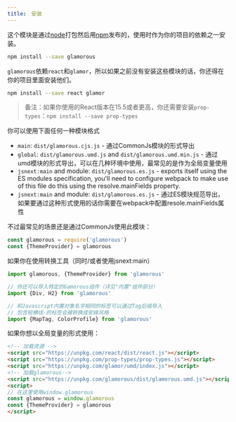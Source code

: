 ```yaml
---
title:　安装
---
```


这个模块是通过[node](https://nodejs.org)打包然后用[npm](https://www.npmjs.com/)发布的，使用时作为你的项目的依赖之一安装。

```bash
npm install --save glamorous
```

`glamorous`依赖`react`和`glamor`，所以如果之前没有安装这些模块的话，你还得在你的项目里面安装他们。

```bash
npm install --save react glamor
```

> 备注：如果你使用的React版本在15.5或者更高，你还需要安装`prop-types`：`npm install --save prop-types`

你可以使用下面任何一种模块格式

- `main`: `dist/glamorous.cjs.js` - 通过CommonJs模块的形式导出
- `global`: `dist/glamorous.umd.js` and `dist/glamorous.umd.min.js` - 通过umd模块的形式导出，可以在几种环境中使用，最常见的是作为全局变量使用
- `jsnext:main` and module: `dist/glamorous.es.js` - exports itself using the ES modules specification, you'll need to configure webpack to make use of this file do this using the resolve.mainFields property.
- `jsnext:main` and module: `dist/glamorous.es.js` - 通过ES模块规范导出，如果要通过这种形式使用的话你需要在webpack中配置resole.mainFields属性 

不过最常见的场景还是通过CommonJs使用此模块：

```js
const glamorous = require('glamorous')
const {ThemeProvider} = glamorous
```

如果你在使用转换工具（同时/或者使用jsnext:main）

```js
import glamorous, {ThemeProvider} from 'glamorous'

// 你还可以导入特定的Gamorous组件（详见"内置"组件部分）
import {Div, H2} from 'glamorous'

// 和Javascript内置对象名字相同的标签可以通过Tag后缀导入
// 包含短横线-的标签会被转换成驼峰风格
import {MapTag, ColorProfile} from 'glamorous'
```

如果你想以全局变量的形式使用：

```html
<!-- 加载资源 -->
<script src="https://unpkg.com/react/dist/react.js"></script>
<script src="https://unpkg.com/prop-types/prop-types.js"></script>
<script src="https://unpkg.com/glamor/umd/index.js"></script>
<!-- 加载glamorous-->
<script src="https://unpkg.com/glamorous/dist/glamorous.umd.js"></script>
<script>
// 在这里使用window.glamorous
const glamorous = window.glamorous
const {ThemeProvider} = glamorous
</script>
```
